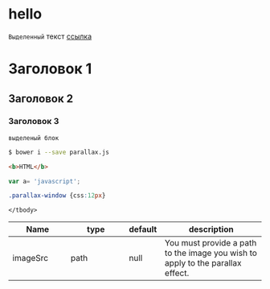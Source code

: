 # hello



`Выделенный` текст
[ссылка](http://blbblb.ru/)

# Заголовок 1
## Заголовок 2
### Заголовок 3

```
выделеный блок
```

```bash
$ bower i --save parallax.js
```

```html
<b>HTML</b>
```

```javascript
var a= 'javascript';
```

```css
.parallax-window {css:12px}
```

<table class="table table-bordered table-striped">
	<thead>
		<tr>
			<th style="width: 100px;">Name</th>
			<th style="width: 100px;">type</th>
			<th style="width: 50px;">default</th>
			<th>description</th>
		</tr>
	</thead>
	<tbody>
		<tr>
			<td>imageSrc</td>
			<td>path</td>
			<td>null</td>
			<td>You must provide a path to the image you wish to apply to the parallax effect.</td>
		</tr>

	</tbody>
</table>
